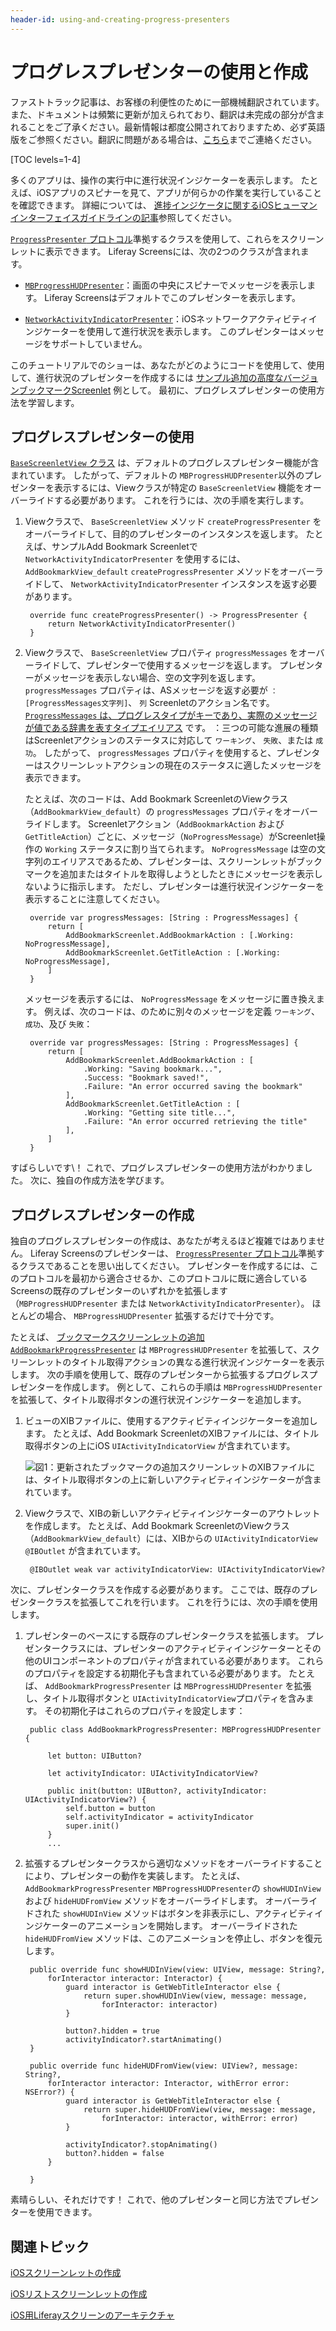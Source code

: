 ```yaml
---
header-id: using-and-creating-progress-presenters
---
```


# プログレスプレゼンターの使用と作成

<p class="alert alert-info"><span class="wysiwyg-color-blue120">ファストトラック記事は、お客様の利便性のために一部機械翻訳されています。また、ドキュメントは頻繁に更新が加えられており、翻訳は未完成の部分が含まれることをご了承ください。最新情報は都度公開されておりますため、必ず英語版をご参照ください。翻訳に問題がある場合は、<a href="mailto:support-content-jp@liferay.com">こちら</a>までご連絡ください。</span></p>

[TOC levels=1-4]

多くのアプリは、操作の実行中に進行状況インジケーターを表示します。 たとえば、iOSアプリのスピナーを見て、アプリが何らかの作業を実行していることを確認できます。 詳細については、 [進捗インジケータに関するiOSヒューマンインターフェイスガイドラインの記事](https://developer.apple.com/ios/human-interface-guidelines/ui-controls/progress-indicators/)参照してください。

[`ProgressPresenter` プロトコル](https://github.com/liferay/liferay-screens/blob/master/ios/Framework/Core/Base/ProgressPresenter.swift)準拠するクラスを使用して、これらをスクリーンレットに表示できます。 Liferay Screensには、次の2つのクラスが含まれます。

  - [`MBProgressHUDPresenter`](https://github.com/liferay/liferay-screens/blob/master/ios/Framework/Core/Base/MBProgressHUDPresenter.swift)：画面の中央にスピナーでメッセージを表示します。 Liferay Screensはデフォルトでこのプレゼンターを表示します。

  - [`NetworkActivityIndicatorPresenter`](https://github.com/liferay/liferay-screens/blob/master/ios/Framework/Core/Base/NetworkActivityIndicatorPresenter.swift)：iOSネットワークアクティビティインジケーターを使用して進行状況を表示します。 このプレゼンターはメッセージをサポートしていません。

このチュートリアルでのショーは、あなたがどのようにコードを使用して、使用して、進行状況のプレゼンターを作成するには [サンプル追加の高度なバージョンブックマークScreenlet](https://github.com/liferay/liferay-screens/tree/master/ios/Samples/Bookmark/AddBookmarkScreenlet/Advanced) 例として。 最初に、プログレスプレゼンターの使用方法を学習します。

## プログレスプレゼンターの使用

[ `BaseScreenletView` クラス](https://github.com/liferay/liferay-screens/blob/master/ios/Framework/Core/Base/BaseScreenletView.swift) は、デフォルトのプログレスプレゼンター機能が含まれています。 したがって、デフォルトの `MBProgressHUDPresenter`以外のプレゼンターを表示するには、Viewクラスが特定の `BaseScreenletView` 機能をオーバーライドする必要があります。 これを行うには、次の手順を実行します。

1.  Viewクラスで、 `BaseScreenletView` メソッド `createProgressPresenter` をオーバーライドして、目的のプレゼンターのインスタンスを返します。 たとえば、サンプルAdd Bookmark Screenletで `NetworkActivityIndicatorPresenter` を使用するには、 `AddBookmarkView_default` `createProgressPresenter` メソッドをオーバーライドして、 `NetworkActivityIndicatorPresenter` インスタンスを返す必要があります。

    ``` 
     override func createProgressPresenter() -> ProgressPresenter {
         return NetworkActivityIndicatorPresenter()
     }
    ```

2.  Viewクラスで、 `BaseScreenletView` プロパティ `progressMessages` をオーバーライドして、プレゼンターで使用するメッセージを返します。 プレゼンターがメッセージを表示しない場合、空の文字列を返します。 `progressMessages` プロパティは、ASメッセージを返す必要が `：[ProgressMessages文字列]`、 `列` Screenletのアクション名です。 [`ProgressMessages` は、プログレスタイプがキーであり、実際のメッセージが値である辞書を表すタイプエイリアス](https://github.com/liferay/liferay-screens/blob/master/ios/Framework/Core/Base/ProgressPresenter.swift) です。 ：三つの可能な進展の種類はScreenletアクションのステータスに対応して `ワーキング`、 `失敗`、または `成功`。 したがって、 `progressMessages` プロパティを使用すると、プレゼンターはスクリーンレットアクションの現在のステータスに適したメッセージを表示できます。

    たとえば、次のコードは、Add Bookmark ScreenletのViewクラス（`AddBookmarkView_default`）の `progressMessages` プロパティをオーバーライドします。 Screenletアクション（`AddBookmarkAction` および `GetTitleAction`）ごとに、メッセージ（`NoProgressMessage`）がScreenlet操作の `Working` ステータスに割り当てられます。 `NoProgressMessage` は空の文字列のエイリアスであるため、プレゼンターは、スクリーンレットがブックマークを追加またはタイトルを取得しようとしたときにメッセージを表示しないように指示します。 ただし、プレゼンターは進行状況インジケーターを表示することに注意してください。

    ``` 
     override var progressMessages: [String : ProgressMessages] {
         return [
             AddBookmarkScreenlet.AddBookmarkAction : [.Working: NoProgressMessage],
             AddBookmarkScreenlet.GetTitleAction : [.Working: NoProgressMessage],
         ]
     }
    ```

    メッセージを表示するには、 `NoProgressMessage` をメッセージに置き換えます。 例えば、次のコードは、のために別々のメッセージを定義 `ワーキング`、 `成功`、及び `失敗`：

    ``` 
     override var progressMessages: [String : ProgressMessages] {
         return [
             AddBookmarkScreenlet.AddBookmarkAction : [
                 .Working: "Saving bookmark...",
                 .Success: "Bookmark saved!",
                 .Failure: "An error occurred saving the bookmark"
             ],
             AddBookmarkScreenlet.GetTitleAction : [
                 .Working: "Getting site title...",
                 .Failure: "An error occurred retrieving the title"
             ],
         ]
     }
    ```

すばらしいです\！ これで、プログレスプレゼンターの使用方法がわかりました。 次に、独自の作成方法を学びます。

## プログレスプレゼンターの作成

独自のプログレスプレゼンターの作成は、あなたが考えるほど複雑ではありません。 Liferay Screensのプレゼンターは、 [`ProgressPresenter` プロトコル](https://github.com/liferay/liferay-screens/blob/master/ios/Framework/Core/Base/ProgressPresenter.swift)準拠するクラスであることを思い出してください。 プレゼンターを作成するには、このプロトコルを最初から適合させるか、このプロトコルに既に適合しているScreensの既存のプレゼンターのいずれかを拡張します（`MBProgressHUDPresenter` または `NetworkActivityIndicatorPresenter`）。 ほとんどの場合、 `MBProgressHUDPresenter` 拡張するだけで十分です。

たとえば、 [ブックマークスクリーンレットの追加 `AddBookmarkProgressPresenter`](https://github.com/liferay/liferay-screens/blob/master/ios/Samples/Bookmark/AddBookmarkScreenlet/Advanced/ProgressPresenter/AddBookmarkProgressPresenter.swift) は `MBProgressHUDPresenter` を拡張して、スクリーンレットのタイトル取得アクションの異なる進行状況インジケーターを表示します。 次の手順を使用して、既存のプレゼンターから拡張するプログレスプレゼンターを作成します。 例として、これらの手順は `MBProgressHUDPresenter` を拡張して、タイトル取得ボタンの進行状況インジケーターを追加します。

1.  ビューのXIBファイルに、使用するアクティビティインジケーターを追加します。 たとえば、Add Bookmark ScreenletのXIBファイルには、タイトル取得ボタンの上にiOS `UIActivityIndicatorView` が含まれています。

    ![図1：更新されたブックマークの追加スクリーンレットのXIBファイルには、タイトル取得ボタンの上に新しいアクティビティインジケーターが含まれています。](../../../images/screens-ios-xcode-add-bookmark-advanced-progress.png)

2.  Viewクラスで、XIBの新しいアクティビティインジケーターのアウトレットを作成します。 たとえば、Add Bookmark ScreenletのViewクラス（`AddBookmarkView_default`）には、XIBからの `UIActivityIndicatorView` `@IBOutlet` が含まれています。

    ``` 
     @IBOutlet weak var activityIndicatorView: UIActivityIndicatorView?
    ```

次に、プレゼンタークラスを作成する必要があります。 ここでは、既存のプレゼンタークラスを拡張してこれを行います。 これを行うには、次の手順を使用します。

1.  プレゼンターのベースにする既存のプレゼンタークラスを拡張します。 プレゼンタークラスには、プレゼンターのアクティビティインジケーターとその他のUIコンポーネントのプロパティが含まれている必要があります。 これらのプロパティを設定する初期化子も含まれている必要があります。 たとえば、 `AddBookmarkProgressPresenter` は `MBProgressHUDPresenter` を拡張し、タイトル取得ボタンと `UIActivityIndicatorView`プロパティを含みます。 その初期化子はこれらのプロパティを設定します：

    ``` 
     public class AddBookmarkProgressPresenter: MBProgressHUDPresenter {

         let button: UIButton?

         let activityIndicator: UIActivityIndicatorView?

         public init(button: UIButton?, activityIndicator: UIActivityIndicatorView?) {
             self.button = button
             self.activityIndicator = activityIndicator
             super.init()
         }
         ...
    ```

2.  拡張するプレゼンタークラスから適切なメソッドをオーバーライドすることにより、プレゼンターの動作を実装します。 たとえば、 `AddBookmarkProgressPresenter` `MBProgressHUDPresenter`の `showHUDInView` および `hideHUDFromView` メソッドをオーバーライドします。 オーバーライドされた `showHUDInView` メソッドはボタンを非表示にし、アクティビティインジケーターのアニメーションを開始します。 オーバーライドされた `hideHUDFromView` メソッドは、このアニメーションを停止し、ボタンを復元します。

    ``` 
     public override func showHUDInView(view: UIView, message: String?, 
         forInteractor interactor: Interactor) {
             guard interactor is GetWebTitleInteractor else {
                 return super.showHUDInView(view, message: message, 
                     forInteractor: interactor)
             }

             button?.hidden = true
             activityIndicator?.startAnimating()
     }

     public override func hideHUDFromView(view: UIView?, message: String?, 
         forInteractor interactor: Interactor, withError error: NSError?) {
             guard interactor is GetWebTitleInteractor else {
                 return super.hideHUDFromView(view, message: message, 
                     forInteractor: interactor, withError: error)
             }

             activityIndicator?.stopAnimating()
             button?.hidden = false
         }

     }
    ```

素晴らしい、それだけです！ これで、他のプレゼンターと同じ方法でプレゼンターを使用できます。

## 関連トピック

[iOSスクリーンレットの作成](/docs/7-1/tutorials/-/knowledge_base/t/creating-ios-screenlets)

[iOSリストスクリーンレットの作成](/docs/7-1/tutorials/-/knowledge_base/t/creating-ios-list-screenlets)

[iOS用Liferayスクリーンのアーキテクチャ](/docs/7-1/tutorials/-/knowledge_base/t/architecture-of-liferay-screens-for-ios)
